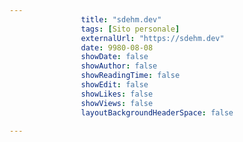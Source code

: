 ---
                title: "sdehm.dev"
                tags: [Sito personale]
                externalUrl: "https://sdehm.dev"
                date: 9980-08-08
                showDate: false
                showAuthor: false
                showReadingTime: false
                showEdit: false
                showLikes: false
                showViews: false
                layoutBackgroundHeaderSpace: false
                ---

